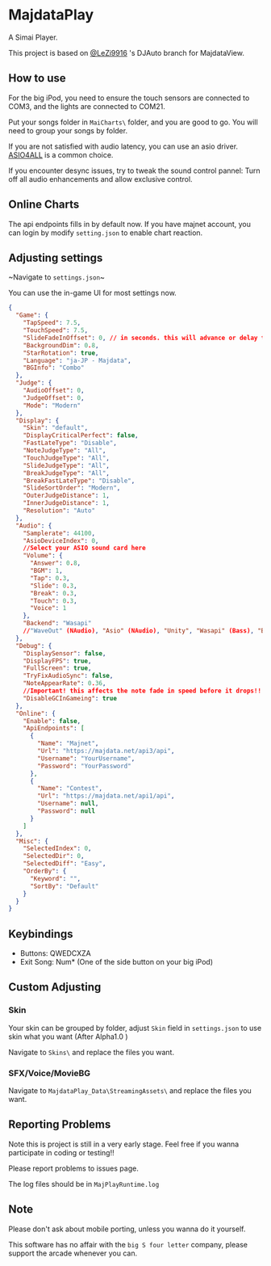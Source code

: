 # MajdataPlay

 A Simai Player.

 This project is based on [@LeZi9916](https://github.com/LeZi9916) 's DJAuto branch for MajdataView.

## How to use

For the big iPod, you need to ensure the touch sensors are connected to COM3, and the lights are connected to COM21.

Put your songs folder in `MaiCharts\` folder, and you are good to go. You will need to group your songs by folder.

If you are not satisfied with audio latency, you can use an asio driver. [ASIO4ALL](https://asio4all.org/about/download-asio4all/) is a common choice.

If you encounter desync issues, try to tweak the sound control pannel: Turn off all audio enhancements and allow exclusive control.

## Online Charts

The api endpoints fills in by default now. If you have majnet account, you can login by modify `setting.json` to enable chart reaction.

## Adjusting settings

~Navigate to `settings.json`~

You can use the in-game UI for most settings now.

```Json
{
  "Game": {
    "TapSpeed": 7.5,
    "TouchSpeed": 7.5,
    "SlideFadeInOffset": 0, // in seconds. this will advance or delay the timing of the Slide fade-in. + is delay
    "BackgroundDim": 0.8,
    "StarRotation": true,
    "Language": "ja-JP - Majdata",
    "BGInfo": "Combo"
  },
  "Judge": {
    "AudioOffset": 0,
    "JudgeOffset": 0,
    "Mode": "Modern"
  },
  "Display": {
    "Skin": "default",
    "DisplayCriticalPerfect": false,
    "FastLateType": "Disable",
    "NoteJudgeType": "All",
    "TouchJudgeType": "All",
    "SlideJudgeType": "All",
    "BreakJudgeType": "All",
    "BreakFastLateType": "Disable",
    "SlideSortOrder": "Modern",
    "OuterJudgeDistance": 1,
    "InnerJudgeDistance": 1,
    "Resolution": "Auto"
  },
  "Audio": {
    "Samplerate": 44100,
    "AsioDeviceIndex": 0,
    //Select your ASIO sound card here
    "Volume": {
      "Answer": 0.8,
      "BGM": 1,
      "Tap": 0.3,
      "Slide": 0.3,
      "Break": 0.3,
      "Touch": 0.3,
      "Voice": 1
    },
    "Backend": "Wasapi"
    //"WaveOut" (NAudio), "Asio" (NAudio), "Unity", "Wasapi" (Bass), "BassAsio" (Bass)
  },
  "Debug": {
    "DisplaySensor": false,
    "DisplayFPS": true,
    "FullScreen": true,
    "TryFixAudioSync": false,
    "NoteAppearRate": 0.36, 
    //Important! this affects the note fade in speed before it drops!!
    "DisableGCInGameing": true
  },
  "Online": {
    "Enable": false,
    "ApiEndpoints": [
      {
        "Name": "Majnet",
        "Url": "https://majdata.net/api3/api",
        "Username": "YourUsername",
        "Password": "YourPassword"
      },
      {
        "Name": "Contest",
        "Url": "https://majdata.net/api1/api",
        "Username": null,
        "Password": null
      }
    ]
  },
  "Misc": {
    "SelectedIndex": 0,
    "SelectedDir": 0,
    "SelectedDiff": "Easy",
    "OrderBy": {
      "Keyword": "",
      "SortBy": "Default"
    }
  }
}
```

## Keybindings

* Buttons: QWEDCXZA
* Exit Song: Num* (One of the side button on your big iPod)

## Custom Adjusting

### Skin

Your skin can be grouped by folder, adjust `Skin` field in `settings.json` to use skin what you want (After Alpha1.0 )

Navigate to `Skins\` and replace the files you want.

### SFX/Voice/MovieBG

Navigate to `MajdataPlay_Data\StreamingAssets\` and replace the files you want.

## Reporting Problems

Note this is project is still in a very early stage. Feel free if you wanna participate in coding or testing!!

Please report problems to issues page.

The log files should be in `MajPlayRuntime.log`

## Note

Please don't ask about mobile porting, unless you wanna do it yourself.

This software has no affair with the `big S four letter` company, please support the arcade whenever you can.
